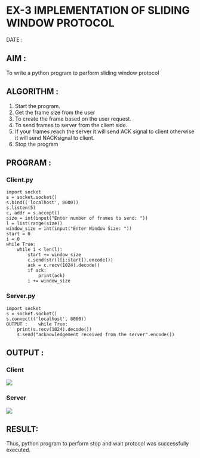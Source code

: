 # EX-3 IMPLEMENTATION OF SLIDING WINDOW PROTOCOL


DATE :


## AIM :
To write a python program to perform sliding window protocol
## ALGORITHM :
1. Start the program.
2. Get the frame size from the user
3. To create the frame based on the user request.
4. To send frames to server from the client side.
5. If your frames reach the server it will send ACK signal to client otherwise it
will send NACKsignal to client.
6. Stop the program


## PROGRAM :
### Client.py
```
import socket
s = socket.socket()
s.bind(('localhost', 8000))
s.listen(5)
c, addr = s.accept()
size = int(input("Enter number of frames to send: "))
l = list(range(size))
window_size = int(input("Enter Window Size: "))
start = 0
i = 0
while True:
    while i < len(l):
        start += window_size
        c.send(str(l[i:start]).encode())
        ack = c.recv(1024).decode()
        if ack:
            print(ack)
        i += window_size
```
### Server.py
```
import socket
s = socket.socket()
s.connect(('localhost', 8000))
OUTPUT :	while True:
    print(s.recv(1024).decode())
    s.send("acknowledgement received from the server".encode())
```




## OUTPUT :
### Client
![](3c.png)
### Server
![](3s.png)

## RESULT:
Thus, python program to perform stop and wait protocol was successfully executed.
